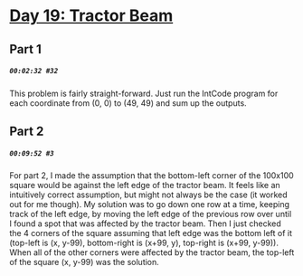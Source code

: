 # [Day 19: Tractor Beam](https://adventofcode.com/2019/day/19)

## Part 1

##### `00:02:32 #32`

This problem is fairly straight-forward. Just run the IntCode program for each coordinate from (0, 0) to (49, 49) and sum up the outputs.

## Part 2

##### `00:09:52 #3`

For part 2, I made the assumption that the bottom-left corner of the 100x100 square would be against the left edge of the tractor beam. It feels like an intuitively correct assumption, but might not always be the case (it worked out for me though). My solution was to go down one row at a time, keeping track of the left edge, by moving the left edge of the previous row over until I found a spot that was affected by the tractor beam. Then I just checked the 4 corners of the square assuming that left edge was the bottom left of it (top-left is (x, y-99), bottom-right is (x+99, y), top-right is (x+99, y-99)). When all of the other corners were affected by the tractor beam, the top-left of the square (x, y-99) was the solution.
